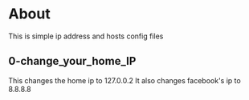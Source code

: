 # About
This is simple ip address and hosts config files
## 0-change_your_home_IP
This changes the home ip to 127.0.0.2
It also changes facebook's ip to 8.8.8.8
